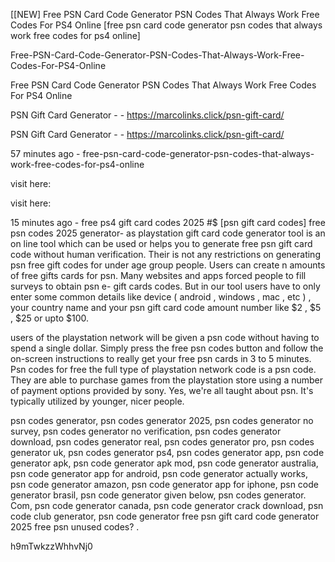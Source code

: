 [[NEW] Free PSN Card Code Generator PSN Codes That Always Work Free Codes For PS4 Online [free psn card code generator psn codes that always work free codes for ps4 online]

Free-PSN-Card-Code-Generator-PSN-Codes-That-Always-Work-Free-Codes-For-PS4-Online

Free PSN Card Code Generator PSN Codes That Always Work Free Codes For PS4 Online

PSN Gift Card Generator - - https://marcolinks.click/psn-gift-card/

PSN Gift Card Generator - - https://marcolinks.click/psn-gift-card/

57 minutes ago - free-psn-card-code-generator-psn-codes-that-always-work-free-codes-for-ps4-online

visit here:

visit here:

15 minutes ago - free ps4 gift card codes 2025 #$ [psn gift card codes] free psn codes 2025 generator- as playstation gift card code generator tool is an on line tool which can be used or helps you to generate free psn gift card code without human verification. Their is not any restrictions on generating psn free gift codes for under age group people. Users can create n amounts of free gifts cards for psn. Many websites and apps forced people to fill surveys to obtain psn e- gift cards codes. But in our tool users have to only enter some common details like  device ( android , windows , mac , etc ) , your country name and your psn gift card code amount number like  $2 , $5 , $25 or upto $100.

users of the playstation network will be given a psn code without having to spend a single dollar. Simply press the free psn codes button and follow the on-screen instructions to really get your free psn cards in 3 to 5 minutes. Psn codes for free the full type of playstation network code is a psn code. They are able to purchase games from the playstation store using a number of payment options provided by sony. Yes, we're all taught about psn. It's typically utilized by younger, nicer people.

psn codes generator, psn codes generator 2025, psn codes generator no survey, psn codes generator no verification, psn codes generator download, psn codes generator real, psn codes generator pro, psn codes generator uk, psn codes generator ps4, psn codes generator app, psn code generator apk, psn code generator apk mod, psn code generator australia, psn code generator app for android, psn code generator actually works, psn code generator amazon, psn code generator app for iphone, psn code generator brasil, psn code generator given below, psn codes generator. Com, psn code generator canada, psn code generator crack download, psn code club generator, psn code generator free psn gift card code generator 2025 free psn unused codes? .

h9mTwkzzWhhvNj0

